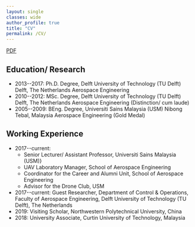 ```yaml
---
layout: single
classes: wide
author_profile: true
title: "CV"
permalink: /CV/
---
```

[PDF](/publication/CV_HannWoei.pdf)
## Education/ Research
- 2013--2017: Ph.D. Degree, Delft University of Technology (TU Delft) Delft, The Netherlands Aerospace Engineering
- 2010--2012: MSc. Degree, Delft University of Technology (TU Delft) Delft, The Netherlands Aerospace Engineering (Distinction/ cum laude)
- 2005--2009: BEng. Degree, Universiti Sains Malaysia (USM) Nibong Tebal, Malaysia Aerospace Engineering (Gold Medal)

## Working Experience
- 2017--current:
  - Senior Lecturer/ Assistant Professor, Universiti Sains Malaysia (USM)}
  - UAV Laboratory Manager, School of Aerospace Engineering
  - Coordinator for the Career and Alumni Unit, School of Aerospace Engineering
  - Advisor for the Drone Club, USM
- 2017--current: Guest Researcher, Department of Control & Operations, Faculty of Aerospace Engineering, Delft University of Technology (TU Delft), The Netherlands
- 2019: Visiting Scholar, Northwestern Polytechnical University, China
- 2018: University Associate, Curtin University of Technology, Malaysia
